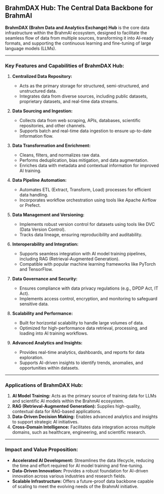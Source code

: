 ## BrahmDAX Hub: The Central Data Backbone for BrahmAI

**BrahmDAX (Brahm Data and Analytics Exchange) Hub** is the core data infrastructure within the BrahmAI ecosystem, designed to facilitate the seamless flow of data from multiple sources, transforming it into AI-ready formats, and supporting the continuous learning and fine-tuning of large language models (LLMs).

---

### Key Features and Capabilities of BrahmDAX Hub:

1. **Centralized Data Repository:**
   - Acts as the primary storage for structured, semi-structured, and unstructured data.
   - Integrates data from diverse sources, including public datasets, proprietary datasets, and real-time data streams.

2. **Data Sourcing and Ingestion:**
   - Collects data from web scraping, APIs, databases, scientific repositories, and other channels.
   - Supports batch and real-time data ingestion to ensure up-to-date information flow.

3. **Data Transformation and Enrichment:**
   - Cleans, filters, and normalizes raw data.
   - Performs deduplication, bias mitigation, and data augmentation.
   - Enriches data with metadata and contextual information for improved AI training.

4. **Data Pipeline Automation:**
   - Automates ETL (Extract, Transform, Load) processes for efficient data handling.
   - Incorporates workflow orchestration using tools like Apache Airflow or Prefect.

5. **Data Management and Versioning:**
   - Implements robust version control for datasets using tools like DVC (Data Version Control).
   - Tracks data lineage, ensuring reproducibility and auditability.

6. **Interoperability and Integration:**
   - Supports seamless integration with AI model training pipelines, including RAG (Retrieval-Augmented Generation).
   - Compatible with popular machine learning frameworks like PyTorch and TensorFlow.

7. **Data Governance and Security:**
   - Ensures compliance with data privacy regulations (e.g., DPDP Act, IT Act).
   - Implements access control, encryption, and monitoring to safeguard sensitive data.

8. **Scalability and Performance:**
   - Built for horizontal scalability to handle large volumes of data.
   - Optimized for high-performance data retrieval, processing, and loading into AI training workflows.

9. **Advanced Analytics and Insights:**
   - Provides real-time analytics, dashboards, and reports for data exploration.
   - Supports AI-driven insights to identify trends, anomalies, and opportunities within datasets.

---

### Applications of BrahmDAX Hub:

1. **AI Model Training:** Acts as the primary source of training data for LLMs and scientific AI models within the BrahmAI ecosystem.
2. **RAG (Retrieval-Augmented Generation):** Supplies high-quality, contextual data for RAG-based applications.
3. **Data-Driven Decision Making:** Enables advanced analytics and insights to support strategic AI initiatives.
4. **Cross-Domain Intelligence:** Facilitates data integration across multiple domains, such as healthcare, engineering, and scientific research.

---

### Impact and Value Proposition:

- **Accelerated AI Development:** Streamlines the data lifecycle, reducing the time and effort required for AI model training and fine-tuning.
- **Data-Driven Innovation:** Provides a robust foundation for AI-driven innovation across various industries and research fields.
- **Scalable Infrastructure:** Offers a future-proof data backbone capable of scaling to meet the evolving needs of the BrahmAI initiative.
